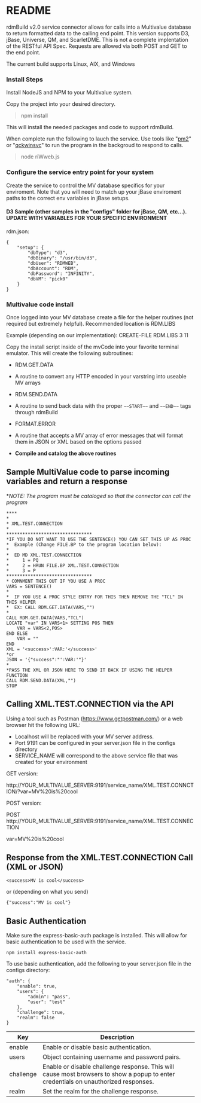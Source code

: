 # README

rdmBuild v2.0 service connector allows for calls into a Multivalue database to return formatted data to the calling end point. This version supports D3, jBase, Universe, QM, and ScarletDME. This is not a complete implentation of the RESTful API Spec. Requests are allowed via both POST and GET to the end point.

The current build supports Linux, AIX, and Windows

### Install Steps

Install NodeJS and NPM to your Multivalue system.

Copy the project into your desired directory. 

> npm install  

This will install the needed packages and code to support rdmBuild.

When complete run the following to lauch the service. Use tools like "[pm2](https://github.com/Unitech/pm2)" or "[qckwinsvc](https://github.com/tallesl/qckwinsvc)" to run the program in the backgroud to respond to calls.

> node riWweb.js

### Configure the service entry point for your system

Create the service to control the MV database specifics for your enviroment. Note that you will need to match up your jBase enviroment paths to the correct env variables in jBase setups.

#### D3 Sample (other samples in the "configs" folder for jBase, QM, etc...). **UPDATE WITH VARIABLES FOR YOUR SPECIFIC ENVIRONMENT**

rdm.json:

	{
		"setup": {
			"dbType": "d3",
			"dbBinary": "/usr/bin/d3",
			"dbUser": "RDMWEB",
			"dbAccount": "RDM",
			"dbPassword": "INFINITY",
			"dbVM": "pick0"
		}
	}

### Multivalue code install

Once logged into your MV database create a file for the helper routines (not required but extremely helpful). Recommended location is RDM.LIBS

Example (depending on our implementation): CREATE-FILE RDM.LIBS 3 11 

Copy the install script inside of the mvCode into your favorite terminal emulator. This will create the following subroutines:
 - RDM.GET.DATA
  - A routine to convert any HTTP encoded in your varstring into useable MV arrays
 - RDM.SEND.DATA
  - A routine to send back data with the proper `~~START~~` and `~~END~~` tags through rdmBuild
 - FORMAT.ERROR
  - A routine that accepts a MV array of error messages that will format them in JSON or XML based on the options passed
  
- **Compile and catalog the above routines**
 
## Sample MultiValue code to parse incoming variables and return a response

**NOTE: The program must be cataloged so that the connector can call the program*

	****
	*
	* XML.TEST.CONNECTION
	*
	********************************
	*IF YOU DO NOT WANT TO USE THE SENTENCE() YOU CAN SET THIS UP AS PROC
	*  Example (Change FILE.BP to the program location below):
	*    
	*  ED MD XML.TEST.CONNECTION
	*     1 = PQ
	*     2 = HRUN FILE.BP XML.TEST.CONNECTION
	*     3 = P
	********************************
	* COMNMENT THIS OUT IF YOU USE A PROC
	VARS = SENTENCE()
	*
	*  IF YOU USE A PROC STYLE ENTRY FOR THIS THEN REMOVE THE "TCL" IN THIS HELPER
	*  EX: CALL RDM.GET.DATA(VARS,"")
	*
	CALL RDM.GET.DATA(VARS,"TCL")
	LOCATE "var" IN VARS<1> SETTING POS THEN
		VAR = VARS<2,POS>
	END ELSE
		VAR = ""
	END
	XML = '<success>':VAR:'</success>'
	*or
	JSON = '{"success":"':VAR:'"}'
	*
	*PASS THE XML OR JSON HERE TO SEND IT BACK IF USING THE HELPER FUNCTION
	CALL RDM.SEND.DATA(XML,"")
	STOP

## Calling XML.TEST.CONNECTION via the API

Using a tool such as Postman (https://www.getpostman.com/) or a web browser hit the following URL:

- Localhost will be replaced with your MV server address. 
- Port 9191 can be configured in your server.json file in the configs directory
- SERVICE_NAME will correspond to the above service file that was created for your environment

GET version:

http://YOUR_MULTIVALUE_SERVER:9191/service_name/XML.TEST.CONNCTION/?var=MV%20is%20cool

POST version:

POST http://YOUR_MULTIVALUE_SERVER:9191/service_name/XML.TEST.CONNECTION

var=MV%20is%20cool

## Response from the XML.TEST.CONNECTION Call (XML or JSON)

	<success>MV is cool</success>

or (depending on what you send)

	{"success":"MV is cool"}

## Basic Authentication

Make sure the express-basic-auth package is installed. This will allow for basic authentication to be used with the service.

	npm install express-basic-auth

To use basic authentication, add the following to your server.json file in the configs directory:

	"auth": {
		"enable": true,
		"users": {
			"admin": "pass",
			"user": "test"
		},
		"challenge": true,
		"realm": false
	}

| Key | Description |
| --- | --- |
| enable | Enable or disable basic authentication. |
| users | Object containing username and password pairs. |
| challenge | Enable or disable challenge response. This will cause most browsers to show a popup to enter credentials on unauthorized responses. |
| realm | Set the realm for the challenge response. |